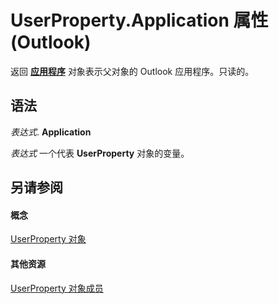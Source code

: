 
# UserProperty.Application 属性 (Outlook)

返回 **[应用程序](797003e7-ecd1-eccb-eaaf-32d6ddde8348.md)** 对象表示父对象的 Outlook 应用程序。只读的。


## 语法

 _表达式_. **Application**

 _表达式_ 一个代表 **UserProperty** 对象的变量。


## 另请参阅


#### 概念


[UserProperty 对象](c94f642f-4368-d775-a79f-ce6c39bfe1fd.md)
#### 其他资源


[UserProperty 对象成员](5c57c335-62b1-8d66-b93c-c56be823a85e.md)